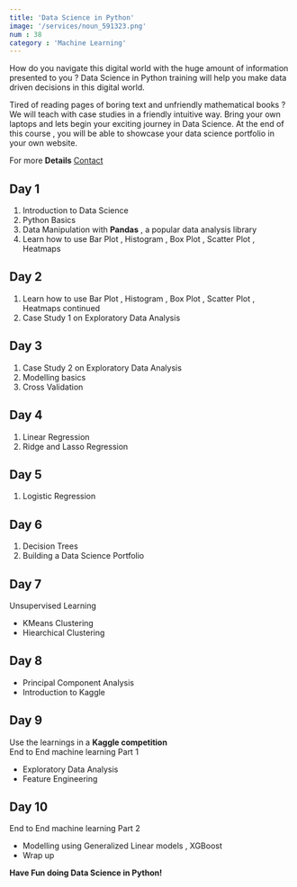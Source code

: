 ```yaml
---
title: 'Data Science in Python'
image: '/services/noun_591323.png'  
num : 38
category : 'Machine Learning'
---
```


How do you navigate this digital world with the huge amount of information presented to you ? Data Science in Python training will help you make data driven decisions in this digital world.     

Tired of reading pages of boring text and unfriendly mathematical books ? We will teach with case studies in a friendly intuitive way. Bring your own laptops and lets begin your exciting journey in Data Science. At the end of this course , you will be able to showcase your data science portfolio in your own website.   


              
For more **Details**   <a href="{{site.baseurl}}/contact" class="button">Contact</a>


## Day 1
1. Introduction to Data Science
2. Python Basics
3. Data Manipulation with **Pandas** , a popular data analysis library          
4. Learn how to use Bar Plot , Histogram , Box Plot , Scatter Plot , Heatmaps                

## Day 2                 
1. Learn how to use Bar Plot , Histogram , Box Plot , Scatter Plot , Heatmaps  continued        
2. Case Study 1 on Exploratory Data Analysis                 

##  Day 3
1. Case Study 2 on Exploratory Data Analysis             
2. Modelling basics             
3. Cross Validation            

## Day 4
1. Linear Regression        
2. Ridge and Lasso Regression                 

## Day 5
1. Logistic Regression             

## Day 6
1. Decision Trees            
2. Building a Data Science Portfolio       

## Day 7           
Unsupervised Learning     
- KMeans Clustering               
- Hiearchical  Clustering        

## Day 8
- Principal Component Analysis      
- Introduction to Kaggle        
             
## Day 9              

Use the learnings in a **Kaggle competition**       
End to End machine learning Part 1       
- Exploratory Data Analysis            
- Feature Engineering            
                        
## Day 10           
End to End machine learning Part 2      
- Modelling using Generalized Linear models , XGBoost            
- Wrap up            
          

**Have Fun doing Data Science in Python!**